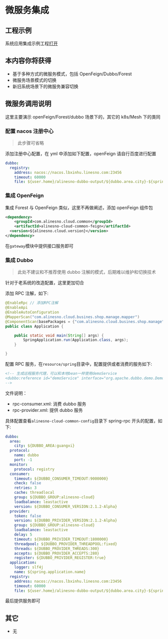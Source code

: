 # 微服务集成

## 工程示例

系统应用集成示例工程[打开](https://gitee.com/alinesno-cloud/alinesno-demo-gateway-open/tree/master/demo-business-shop)

## 本内容你将获得

- 基于多种方式的微服务模式，包括 OpenFeign/Dubbo/Forest
- 微服务场景模式的切换
- 新旧系统场景下的微服务兼容切换

## 微服务调用说明

这里主要演示 openFeign/Forest/dubbo 场景下的，其它的 k8s/Mesh 下的类同

### 配置 nacos 注册中心

> 此步骤可省略

添加注册中心配置，在 yml 中添加如下配置，openFeign 请自行百度进行配置

```yaml
dubbo:
  registry:
    address: nacos://nacos.lbxinhu.linesno.com:23456
    timeout: 60000
    file: ${user.home}/alinesno-dubbo-output/${dubbo.area.city}-${spring.application.name}/dubbo.cache
```

### 集成 OpenFeign

集成 Forest 与 OpenFeign 类似，这里不再做阐述，添加 openFeign 组件包

```xml
<dependency>
	<groupId>com.alinesno.cloud.common</groupId>
	<artifactId>alinesno-cloud-common-feign</artifactId>
  <version>${alinesno.cloud.version}</version>
</dependency>
```

在`gateway`模块中提供接口服务即可

### 集成 Dubbo

> 此处不建议和不推荐使用 dubbo 注解的模式，后期难以维护和切换技术

针对于老系统的改造配置，这里更加切合

添加 RPC 注解，如下:

```java
@EnableRpc // 添加RPC注解
@EnableApi
@EnableAutoConfiguration
@MapperScan("com.alinesno.cloud.busines.shop.manage.mapper")
@ComponentScan(basePackages = {"com.alinesno.cloud.busines.shop.manage"})
public class Application {

	public static void main(String[] args) {
		SpringApplication.run(Application.class, args);
	}

}
```

配置 RPC 服务，在`resource/spring`目录中，配置提供或者消费的服务如下:

```xml
<!-- 生成远程服务代理，可以和本地bean一样使用demoService
<dubbo:reference id="demoService" interface="org.apache.dubbo.demo.DemoService" />
-->
```

文件说明：

- rpc-consumer.xml: 消费 dubbo 服务
- rpc-provider.xml: 提供 dubbo 服务

具体配置查看`alinesno-cloud-common-config`目录下 spring-rpc 开头的配置，如下:

```yaml
dubbo:
  area:
    city: ${DUBBO_AREA:guangxi}
  protocol:
    name: dubbo
    port: -1
  monitor:
    protocol: registry
  consumer:
    timeout: ${DUBBO_CONSUMER_TIMEOUT:9000000}
    check: false
    retries: 3
    cache: threadlocal
    group: ${DUBBO_GROUP:alinesno-cloud}
    loadbalance: leastactive
    version: ${DUBBO_CONSUMER_VERSION:2.1.2-Alpha}
  provider:
    token: false
    version: ${DUBBO_PRIVIDER_VERSION:2.1.2-Alpha}
    group: ${DUBBO_GROUP:alinesno-cloud}
    loadbalance: leastactive
    delay: 5
    timeout: ${DUBBO_PRIVIDER_TIMEOUT:1800000}
    threadpool: ${DUBBO_PROVIDER_THREADPOOL:fixed}
    threads: ${DUBBO_PROVIDER_THREADS:300}
    accepts: ${DUBBO_PROVIDER_ACCEPTS:280}
    register: ${DUBBO_PRIVIDER_REGISTER:true}
  application:
    logger: slf4j
    name: ${spring.application.name}
  registry:
    address: nacos://nacos.lbxinhu.linesno.com:23456
    timeout: 60000
    file: ${user.home}/alinesno-dubbo-output/${dubbo.area.city}-${spring.application.name}/dubbo.cache
```

最后提供服务即可

## 其它

- 无
